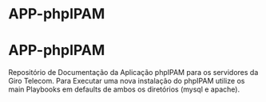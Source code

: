# APP-phpIPAM
# APP-phpIPAM
Repositório de Documentação da Aplicação phpIPAM para os servidores da Giro Telecom.
Para Executar uma nova instalação do phpIPAM utilize os main Playbooks em defaults de ambos os diretórios (mysql e apache).
